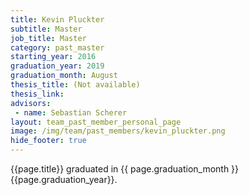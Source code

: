 ```yaml
---
title: Kevin Pluckter
subtitle: Master
job_title: Master
category: past_master
starting_year: 2016
graduation_year: 2019
graduation_month: August
thesis_title: (Not available)
thesis_link: 
advisors:
 - name: Sebastian Scherer
layout: team_past_member_personal_page
image: /img/team/past_members/kevin_pluckter.png
hide_footer: true
---
```


{{page.title}} graduated in {{ page.graduation_month }} {{page.graduation_year}}.

